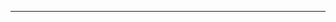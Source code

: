 <!--
CO_OP_TRANSLATOR_METADATA:
{
  "original_hash": "661bbc8e2592ebbb96aa84b1462f5755",
  "translation_date": "2025-08-28T20:17:00+00:00",
  "source_file": "03-CoreGenerativeAITechniques/README.md",
  "language_code": "bn"
}
-->


---

